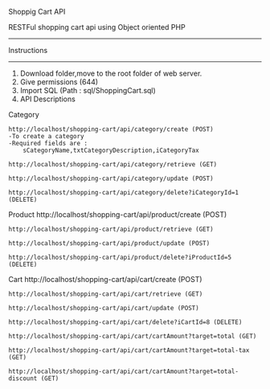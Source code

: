 Shoppig Cart API

RESTFul shopping cart api using Object oriented PHP

************
Instructions
************

1. Download folder,move to the root folder of web server.
2. Give permissions (644)
3. Import SQL (Path : sql/ShoppingCart.sql)
4. API Descriptions

Category

	http://localhost/shopping-cart/api/category/create (POST)
	-To create a category
	-Required fields are :
		sCategoryName,txtCategoryDescription,iCategoryTax
	
	http://localhost/shopping-cart/api/category/retrieve (GET)
	
	http://localhost/shopping-cart/api/category/update (POST)

	http://localhost/shopping-cart/api/category/delete?iCategoryId=1 (DELETE)
	
Product
	http://localhost/shopping-cart/api/product/create (POST)
	
	http://localhost/shopping-cart/api/product/retrieve (GET)

	http://localhost/shopping-cart/api/product/update (POST)
	
	http://localhost/shopping-cart/api/product/delete?iProductId=5 (DELETE)
	
Cart
	http://localhost/shopping-cart/api/cart/create (POST)
	
	http://localhost/shopping-cart/api/cart/retrieve (GET)

	http://localhost/shopping-cart/api/cart/update (POST)

	http://localhost/shopping-cart/api/cart/delete?iCartId=8 (DELETE)

	http://localhost/shopping-cart/api/cart/cartAmount?target=total (GET)

	http://localhost/shopping-cart/api/cart/cartAmount?target=total-tax (GET)

	http://localhost/shopping-cart/api/cart/cartAmount?target=total-discount (GET)

